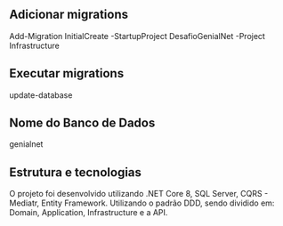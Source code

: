## Adicionar migrations
Add-Migration InitialCreate -StartupProject DesafioGenialNet -Project Infrastructure

## Executar migrations
update-database

## Nome do Banco de Dados
genialnet

## Estrutura e tecnologias
O projeto foi desenvolvido utilizando .NET Core 8, SQL Server, CQRS - Mediatr, Entity Framework. Utilizando o padrão DDD, sendo dividido em: Domain, Application, Infrastructure e a API.

